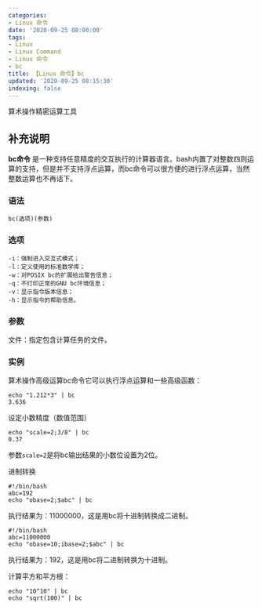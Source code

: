 ```yaml
---
categories:
- Linux 命令
date: '2020-09-25 08:00:00'
tags:
- Linux
- Linux Command
- Linux 命令
- bc
title: 【Linux 命令】bc
updated: '2020-09-25 08:15:30'
indexing: false
---
```


算术操作精密运算工具

## 补充说明

**bc命令** 是一种支持任意精度的交互执行的计算器语言。bash内置了对整数四则运算的支持，但是并不支持浮点运算，而bc命令可以很方便的进行浮点运算，当然整数运算也不再话下。

###  语法

```shell
bc(选项)(参数)
```

###  选项

```shell
-i：强制进入交互式模式；
-l：定义使用的标准数学库；
-w：对POSIX bc的扩展给出警告信息；
-q：不打印正常的GNU bc环境信息；
-v：显示指令版本信息；
-h：显示指令的帮助信息。
```

###  参数

文件：指定包含计算任务的文件。

###  实例

算术操作高级运算bc命令它可以执行浮点运算和一些高级函数：

```shell
echo "1.212*3" | bc 
3.636

```

设定小数精度（数值范围）

```shell
echo "scale=2;3/8" | bc
0.37

```

参数`scale=2`是将bc输出结果的小数位设置为2位。

进制转换

```shell
#!/bin/bash
abc=192
echo "obase=2;$abc" | bc

```

执行结果为：11000000，这是用bc将十进制转换成二进制。

```shell
#!/bin/bash
abc=11000000
echo "obase=10;ibase=2;$abc" | bc

```

执行结果为：192，这是用bc将二进制转换为十进制。

计算平方和平方根：

```shell
echo "10^10" | bc
echo "sqrt(100)" | bc
```


<!-- Linux命令行搜索引擎：https://jaywcjlove.github.io/linux-command/ -->